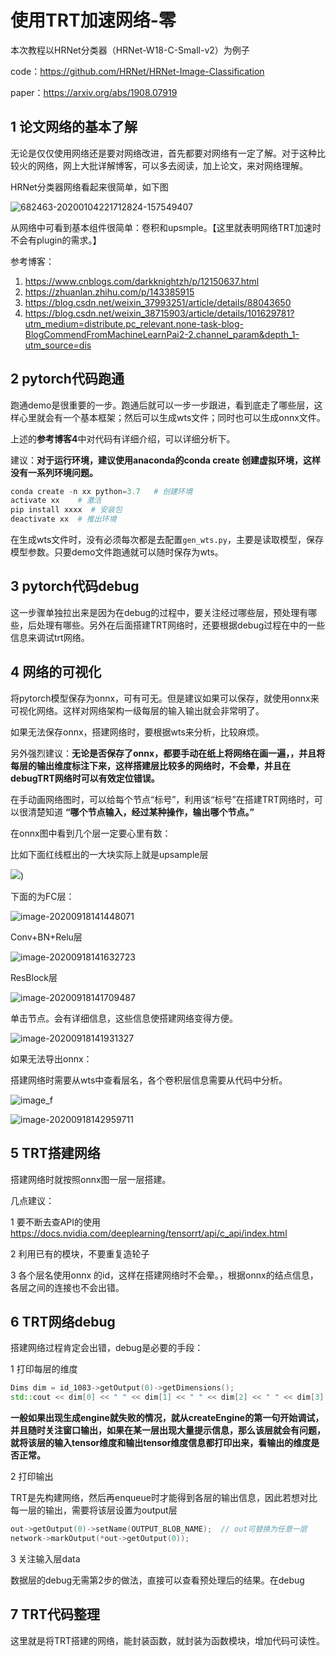 # 使用TRT加速网络-零

本次教程以HRNet分类器（HRNet-W18-C-Small-v2）为例子

code：https://github.com/HRNet/HRNet-Image-Classification

paper：https://arxiv.org/abs/1908.07919

## 1 论文网络的基本了解

无论是仅仅使用网络还是要对网络改进，首先都要对网络有一定了解。对于这种比较火的网络，网上大批详解博客，可以多去阅读，加上论文，来对网络理解。

HRNet分类器网络看起来很简单，如下图

![682463-20200104221712824-157549407](https://user-images.githubusercontent.com/20653176/93749152-ff957680-fc2b-11ea-883c-79046e41ace8.png)

从网络中可看到基本组件很简单：卷积和upsmple。【这里就表明网络TRT加速时不会有plugin的需求。】

参考博客：

1. https://www.cnblogs.com/darkknightzh/p/12150637.html
2. https://zhuanlan.zhihu.com/p/143385915
3. https://blog.csdn.net/weixin_37993251/article/details/88043650
4. https://blog.csdn.net/weixin_38715903/article/details/101629781?utm_medium=distribute.pc_relevant.none-task-blog-BlogCommendFromMachineLearnPai2-2.channel_param&depth_1-utm_source=dis

## 2 pytorch代码跑通

跑通demo是很重要的一步。跑通后就可以一步一步跟进，看到底走了哪些层，这样心里就会有一个基本框架；然后可以生成wts文件；同时也可以生成onnx文件。

上述的**参考博客4**中对代码有详细介绍，可以详细分析下。

建议：**对于运行环境，建议使用anaconda的conda create 创建虚拟环境，这样没有一系列环境问题。**

```python
conda create -n xx python=3.7   # 创建环境
activate xx    # 激活
pip install xxxx  # 安装包
deactivate xx  # 推出环境
```

在生成wts文件时，没有必须每次都是去配置`gen_wts.py`，主要是读取模型，保存模型参数。只要demo文件跑通就可以随时保存为wts。

## 3 pytorch代码debug

这一步骤单独拉出来是因为在debug的过程中，要关注经过哪些层，预处理有哪些，后处理有哪些。另外在后面搭建TRT网络时，还要根据debug过程在中的一些信息来调试trt网络。

## 4 网络的可视化

将pytorch模型保存为onnx，可有可无。但是建议如果可以保存，就使用onnx来可视化网络。这样对网络架构一级每层的输入输出就会非常明了。

如果无法保存onnx，搭建网络时，要根据wts来分析，比较麻烦。

另外强烈建议：**无论是否保存了onnx，都要手动在纸上将网络在画一遍，，并且将每层的输出维度标注下来，这样搭建层比较多的网络时，不会晕，并且在debugTRT网络时可以有效定位错误。**

在手动画网络图时，可以给每个节点“标号”，利用该“标号”在搭建TRT网络时，可以很清楚知道 **“哪个节点输入，经过某种操作，输出哪个节点。”**

在onnx图中看到几个层一定要心里有数：

比如下面红线框出的一大块实际上就是upsample层

![](imgs/93747936-0ae7a280-fc2a-11ea-86c1-9f72622402b9.png))

下面的为FC层：

![image-20200918141448071](https://user-images.githubusercontent.com/20653176/93749177-0de39280-fc2c-11ea-8a20-b8ab0b3b940f.png)

Conv+BN+Relu层

![image-20200918141632723](https://user-images.githubusercontent.com/20653176/93749201-189e2780-fc2c-11ea-9aad-0ac7723575c4.png)

ResBlock层

![image-20200918141709487](https://user-images.githubusercontent.com/20653176/93749220-2358bc80-fc2c-11ea-998a-0892755dfbc0.png)

单击节点。会有详细信息，这些信息使搭建网络变得方便。

![image-20200918141931327](https://user-images.githubusercontent.com/20653176/93749222-2489e980-fc2c-11ea-9025-c5d367efd7f9.png)



如果无法导出onnx：

搭建网络时需要从wts中查看层名，各个卷积层信息需要从代码中分析。

![image_f](https://user-images.githubusercontent.com/20653176/93750398-fd341c00-fc2d-11ea-9077-ee749b6aef41.png)

![image-20200918142959711](https://user-images.githubusercontent.com/20653176/93749484-8fd3bb80-fc2c-11ea-951d-3c1f403e521a.png)

## 5 TRT搭建网络

搭建网络时就按照onnx图一层一层搭建。

几点建议：

1 要不断去查API的使用 https://docs.nvidia.com/deeplearning/tensorrt/api/c_api/index.html

2 利用已有的模块，不要重复造轮子

3 各个层名使用onnx 的id，这样在搭建网络时不会晕。，根据onnx的结点信息，各层之间的连接也不会出错。



## 6 TRT网络debug

搭建网络过程肯定会出错，debug是必要的手段：

1 打印每层的维度

```c++
Dims dim = id_1083->getOutput(0)->getDimensions();
std::cout << dim[0] << " " << dim[1] << " " << dim[2] << " " << dim[3] << std::endl;
```

**一般如果出现生成engine就失败的情况，就从createEngine的第一句开始调试，并且随时关注窗口输出，如果在某一层出现大量提示信息，那么该层就会有问题，就将该层的输入tensor维度和输出tensor维度信息都打印出来，看输出的维度是否正常。**

2 打印输出

TRT是先构建网络，然后再enqueue时才能得到各层的输出信息，因此若想对比每一层的输出，需要将该层设置为output层

```c++
out->getOutput(0)->setName(OUTPUT_BLOB_NAME);  // out可替换为任意一层
network->markOutput(*out->getOutput(0));
```

3 关注输入层data

数据层的debug无需第2步的做法，直接可以查看预处理后的结果。在debug

## 7 TRT代码整理

这里就是将TRT搭建的网络，能封装函数，就封装为函数模块，增加代码可读性。
